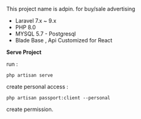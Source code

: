This project name is adpin.
for buy/sale advertising 
- Laravel 7.x ~ 9.x
- PHP 8.0
- MYSQL 5.7 - Postgresql
- Blade Base , Api Customized for React

**Serve Project**

 run :
```
php artisan serve
```

create personal access :
```
php artisan passport:client --personal
```

create permission.


